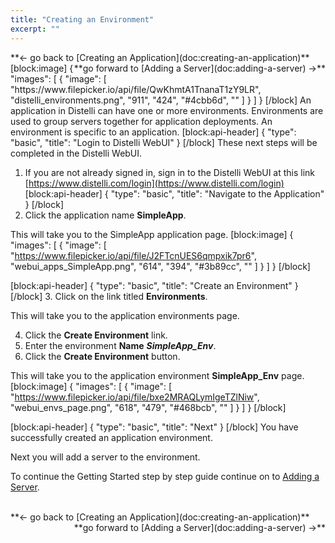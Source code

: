 ```yaml
---
title: "Creating an Environment"
excerpt: ""
---
```

<div><div style="float: left;">**&lt;- go back to [Creating an Application](doc:creating-an-application)**</div><div style="float: right;">**go forward to [Adding a Server](doc:adding-a-server) -&gt;**</div></div>
<br>
[block:image]
{
  "images": [
    {
      "image": [
        "https://www.filepicker.io/api/file/QwKhmtA1TnanaT1zY9LR",
        "distelli_environments.png",
        "911",
        "424",
        "#4cbb6d",
        ""
      ]
    }
  ]
}
[/block]
An application in Distelli can have one or more environments. Environments are used to group servers together for application deployments. An environment is specific to an application.
[block:api-header]
{
  "type": "basic",
  "title": "Login to Distelli WebUI"
}
[/block]
These next steps will be completed in the Distelli WebUI.

1. If you are not already signed in, sign in to the Distelli WebUI at this link [https://www.distelli.com/login](https://www.distelli.com/login) 
[block:api-header]
{
  "type": "basic",
  "title": "Navigate to the Application"
}
[/block]
2. Click the application name **SimpleApp**.

This will take you to the SimpleApp application page.
[block:image]
{
  "images": [
    {
      "image": [
        "https://www.filepicker.io/api/file/J2FTcnUES6qmpxik7pr6",
        "webui_apps_SimpleApp.png",
        "614",
        "394",
        "#3b89cc",
        ""
      ]
    }
  ]
}
[/block]

[block:api-header]
{
  "type": "basic",
  "title": "Create an Environment"
}
[/block]
3. Click on the link titled **Environments**.

This will take you to the application environments page.

4. Click the **Create Environment** link.
5. Enter the environment **Name** **_SimpleApp_Env_**.
6. Click the **Create Environment** button.

This will take you to the application environment **SimpleApp_Env** page.
[block:image]
{
  "images": [
    {
      "image": [
        "https://www.filepicker.io/api/file/bxe2MRAQLymIgeTZlNiw",
        "webui_envs_page.png",
        "618",
        "479",
        "#468bcb",
        ""
      ]
    }
  ]
}
[/block]

[block:api-header]
{
  "type": "basic",
  "title": "Next"
}
[/block]
You have successfully created an application environment.

Next you will add a server to the environment.

To continue the Getting Started step by step guide continue on to [Adding a Server](doc:adding-a-server).

<br>
<div><div style="float: left;">**&lt;- go back to [Creating an Application](doc:creating-an-application)**</div><div style="float: right;">**go forward to [Adding a Server](doc:adding-a-server) -&gt;**</div></div>